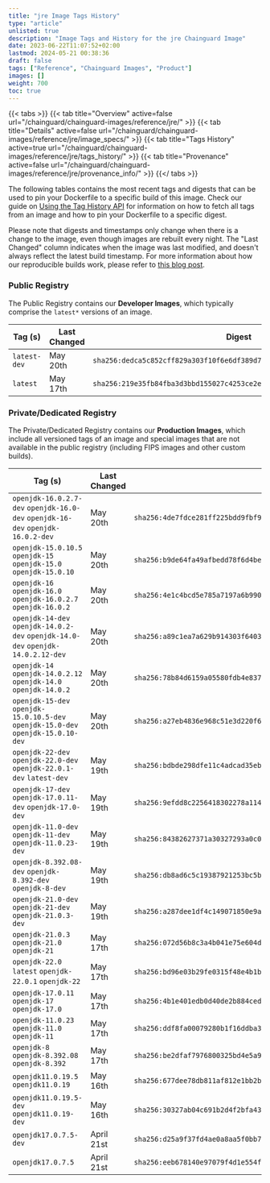 ```yaml
---
title: "jre Image Tags History"
type: "article"
unlisted: true
description: "Image Tags and History for the jre Chainguard Image"
date: 2023-06-22T11:07:52+02:00
lastmod: 2024-05-21 00:38:36
draft: false
tags: ["Reference", "Chainguard Images", "Product"]
images: []
weight: 700
toc: true
---
```


{{< tabs >}}
{{< tab title="Overview" active=false url="/chainguard/chainguard-images/reference/jre/" >}}
{{< tab title="Details" active=false url="/chainguard/chainguard-images/reference/jre/image_specs/" >}}
{{< tab title="Tags History" active=true url="/chainguard/chainguard-images/reference/jre/tags_history/" >}}
{{< tab title="Provenance" active=false url="/chainguard/chainguard-images/reference/jre/provenance_info/" >}}
{{</ tabs >}}

The following tables contains the most recent tags and digests that can be used to pin your Dockerfile to a specific build of this image. Check our guide on [Using the Tag History API](/chainguard/chainguard-images/using-the-tag-history-api/) for information on how to fetch all tags from an image and how to pin your Dockerfile to a specific digest.

Please note that digests and timestamps only change when there is a change to the image, even though images are rebuilt every night. The "Last Changed" column indicates when the image was last modified, and doesn't always reflect the latest build timestamp. For more information about how our reproducible builds work, please refer to [this blog post](https://www.chainguard.dev/unchained/reproducing-chainguards-reproducible-image-builds).

### Public Registry
The Public Registry contains our **Developer Images**, which typically comprise the `latest*` versions of an image.

| Tag (s)       | Last Changed | Digest                                                                    |
|---------------|--------------|---------------------------------------------------------------------------|
|  `latest-dev` | May 20th     | `sha256:dedca5c852cff829a303f10f6e6df389d7f7bd05d2ecce53336b11bdcc89f83a` |
|  `latest`     | May 17th     | `sha256:219e35fb84fba3d3bbd155027c4253ce2ed6b330cec077b3a2367869d737c8f1` |


### Private/Dedicated Registry
The Private/Dedicated Registry contains our **Production Images**, which include all versioned tags of an image and special images that are not available in the public registry (including FIPS images and other custom builds).

| Tag (s)                                                                            | Last Changed | Digest                                                                    |
|------------------------------------------------------------------------------------|--------------|---------------------------------------------------------------------------|
|  `openjdk-16.0.2.7-dev` `openjdk-16.0-dev` `openjdk-16-dev` `openjdk-16.0.2-dev`   | May 20th     | `sha256:4de7fdce281ff225bdd9fbf916c627ec87c965e2a604d3bbf95a6628b6a98d65` |
|  `openjdk-15.0.10.5` `openjdk-15` `openjdk-15.0` `openjdk-15.0.10`                 | May 20th     | `sha256:b9de64fa49afbedd78f6d4bef57033ab6325768316f20cf9ab0dc147706f1eef` |
|  `openjdk-16` `openjdk-16.0` `openjdk-16.0.2.7` `openjdk-16.0.2`                   | May 20th     | `sha256:4e1c4bcd5e785a7197a6b99084f16d7b84298d1941be963f3602c4db2d51d454` |
|  `openjdk-14-dev` `openjdk-14.0.2-dev` `openjdk-14.0-dev` `openjdk-14.0.2.12-dev`  | May 20th     | `sha256:a89c1ea7a629b914303f64031c2e3f240c7d633c151aa84db723297b5dd24566` |
|  `openjdk-14` `openjdk-14.0.2.12` `openjdk-14.0` `openjdk-14.0.2`                  | May 20th     | `sha256:78b84d6159a05580fdb4e83769a231793564b06f26497fa38a8078cca28f8e6d` |
|  `openjdk-15-dev` `openjdk-15.0.10.5-dev` `openjdk-15.0-dev` `openjdk-15.0.10-dev` | May 20th     | `sha256:a27eb4836e968c51e3d220f67d1dacdbccb765a40e3a6a72104948f888d417a7` |
|  `openjdk-22-dev` `openjdk-22.0-dev` `openjdk-22.0.1-dev` `latest-dev`             | May 19th     | `sha256:bdbde298dfe11c4adcad35eb106e0ed1c5cc7a8f7937818209b7990cdb3afd40` |
|  `openjdk-17-dev` `openjdk-17.0.11-dev` `openjdk-17.0-dev`                         | May 19th     | `sha256:9efdd8c2256418302278a114454d50f57e5aa58618c3304f3baeda25efae2857` |
|  `openjdk-11.0-dev` `openjdk-11-dev` `openjdk-11.0.23-dev`                         | May 19th     | `sha256:84382627371a30327293a0c091212e38e63f49a366e239c0b86d527d456fe501` |
|  `openjdk-8.392.08-dev` `openjdk-8.392-dev` `openjdk-8-dev`                        | May 19th     | `sha256:db8ad6c5c19387921253bc5b2602da63047a7d9b7ea3d15e71b1dad09a26ea37` |
|  `openjdk-21.0-dev` `openjdk-21-dev` `openjdk-21.0.3-dev`                          | May 19th     | `sha256:a287dee1df4c149071850e9af5088730b3a1e63d94cfcb6841906b8003b2a8d5` |
|  `openjdk-21.0.3` `openjdk-21.0` `openjdk-21`                                      | May 17th     | `sha256:072d56b8c3a4b041e75e604d0c82043c45839c162e530ed9d69b73f18e6f6b3d` |
|  `openjdk-22.0` `latest` `openjdk-22.0.1` `openjdk-22`                             | May 17th     | `sha256:bd96e03b29fe0315f48e4b1b97908922fed591da9e0733e2db4e777706f1d5da` |
|  `openjdk-17.0.11` `openjdk-17` `openjdk-17.0`                                     | May 17th     | `sha256:4b1e401edb0d40de2b884ced59f948a2045c1c68deefd08f11434f9a437460a9` |
|  `openjdk-11.0.23` `openjdk-11.0` `openjdk-11`                                     | May 17th     | `sha256:ddf8fa00079280b1f16ddba3ab1b309d73f076cf0502075797cc69f1b9412f4f` |
|  `openjdk-8` `openjdk-8.392.08` `openjdk-8.392`                                    | May 17th     | `sha256:be2dfaf7976800325bd4e5a94884a67400201d38885fa47d8c80b1d93fd0ffa9` |
|  `openjdk11.0.19.5` `openjdk11.0.19`                                               | May 16th     | `sha256:677dee78db811af812e1bb2bd33c1f247a5a4e0418169c194d965fc618768bba` |
|  `openjdk11.0.19.5-dev` `openjdk11.0.19-dev`                                       | May 16th     | `sha256:30327ab04c691b2d4f2bfa4391531384ea89b4e204cc65b90eee78a5cbc83156` |
|  `openjdk17.0.7.5-dev`                                                             | April 21st   | `sha256:d25a9f37fd4ae0a8aa5f0bb7675c9dfaa033e45ac0e4deb4a14e45aee3a4a62b` |
|  `openjdk17.0.7.5`                                                                 | April 21st   | `sha256:eeb678140e97079f4d1e554fa3575831329e78e1382605249ea8ea5558a96d11` |

